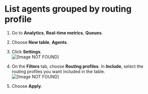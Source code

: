 # List agents grouped by routing profile<a name="agents-grouped-by-routing-profile"></a>

1. Go to **Analytics**, **Real\-time metrics**, **Queues**\.

1. Choose **New table**, **Agents**\.

1. Click **Settings**\.  
![\[Image NOT FOUND\]](http://docs.aws.amazon.com/connect/latest/adminguide/images/rtm-settings.png)

1. On the **Filters** tab, choose **Routing profiles**\. In **Include**, select the routing profiles you want included in the table\.  
![\[Image NOT FOUND\]](http://docs.aws.amazon.com/connect/latest/adminguide/images/table-settings-routing-profiles.png)

1. Choose **Apply**\.
